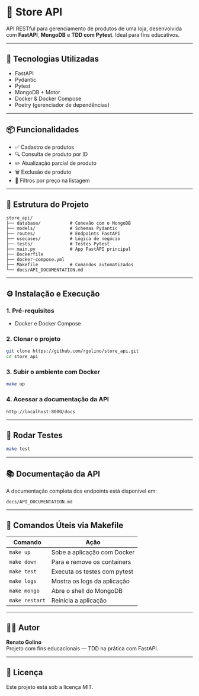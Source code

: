# 🏬 Store API

API RESTful para gerenciamento de produtos de uma loja, desenvolvida com **FastAPI**, **MongoDB** e **TDD com Pytest**. Ideal para fins educativos.

---

## 🚀 Tecnologias Utilizadas
- FastAPI
- Pydantic
- Pytest
- MongoDB + Motor
- Docker & Docker Compose
- Poetry (gerenciador de dependências)

---

## 📦 Funcionalidades
- ✅ Cadastro de produtos
- 🔍 Consulta de produto por ID
- ✏️ Atualização parcial de produto
- 🗑️ Exclusão de produto
- 🔎 Filtros por preço na listagem

---

## 📁 Estrutura do Projeto
```
store_api/
├── database/           # Conexão com o MongoDB
├── models/             # Schemas Pydantic
├── routes/             # Endpoints FastAPI
├── usecases/           # Lógica de negócio
├── tests/              # Testes Pytest
├── main.py             # App FastAPI principal
├── Dockerfile
├── docker-compose.yml
├── Makefile            # Comandos automatizados
└── docs/API_DOCUMENTATION.md
```

---

## ⚙️ Instalação e Execução

### 1. Pré-requisitos
- Docker e Docker Compose

### 2. Clonar o projeto
```bash
git clone https://github.com/rgolino/store_api.git
cd store_api
```

### 3. Subir o ambiente com Docker
```bash
make up
```

### 4. Acessar a documentação da API
```
http://localhost:8000/docs
```

---

## 🧪 Rodar Testes
```bash
make test
```

---

## 📚 Documentação da API
A documentação completa dos endpoints está disponível em:
```
docs/API_DOCUMENTATION.md
```

---

## 🧰 Comandos Úteis via Makefile
| Comando        | Ação                               |
|----------------|------------------------------------|
| `make up`      | Sobe a aplicação com Docker        |
| `make down`    | Para e remove os containers        |
| `make test`    | Executa os testes com pytest       |
| `make logs`    | Mostra os logs da aplicação        |
| `make mongo`   | Abre o shell do MongoDB            |
| `make restart` | Reinicia a aplicação               |

---

## 🧑‍💻 Autor
**Renato Golino**  
Projeto com fins educacionais — TDD na prática com FastAPI.

---

## 📄 Licença
Este projeto está sob a licença MIT.
